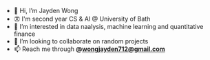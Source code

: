 - 👋 Hi, I’m Jayden Wong
- ㉆ I'm second year CS & AI @ University of Bath 
- 👀 I’m interested in data naalysis, machine learning and quantitative finance
- 💞️ I’m looking to collaborate on random projects
- 📫 Reach me through **@wongjayden712@gmail.com**

